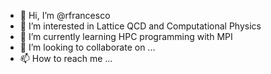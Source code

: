- 👋 Hi, I’m @rfrancesco
- 👀 I’m interested in Lattice QCD and Computational Physics
- 🌱 I’m currently learning HPC programming with MPI
- 💞️ I’m looking to collaborate on ...
- 📫 How to reach me ...

<!---
rfrancesco/rfrancesco is a ✨ special ✨ repository because its `README.md` (this file) appears on your GitHub profile.
You can click the Preview link to take a look at your changes.
--->
